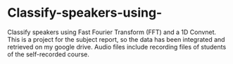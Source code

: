 # Classify-speakers-using-
Classify speakers using Fast Fourier Transform (FFT) and a 1D Convnet.
This is a project for the subject report, so the data has been integrated and retrieved on my google drive.
Audio files include recording files of students of the self-recorded course.
